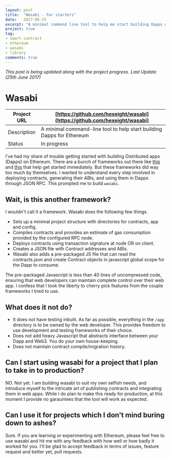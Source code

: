 ```yaml
---
layout: post
title:  "Wasabi - For starters"
date:   2017-06-25
excerpt: "A minimal command line tool to help me start building Dapps on Ethereum."
project: true
tag:
- smart contract
- ethereum
- wasabi
- library
comments: true
---
```


*This post is being updated along with the project progress. Last Update (25th June 2017)*

# Wasabi

| Project URL | [https://github.com/hexeight/wasabi](https://github.com/hexeight/wasabi) |
|-------------|--------------------------------------------------------------------------|
| Description | A minimal command-line tool to help start building Dapps for Ethereum    |
| Status      | In progress                                                              |

I've had my share of trouble getting started with building Distributed apps (Dapps) on Ethereum. There are a bunch of frameworks out there like [this](https://truffleframework.com) and [this]( https://github.com/iurimatias/embark-framework) that help get started immediately. But these frameworks did way too much by themselves. I wanted to understand every step involved in deploying contracts, generating their ABIs, and using them in Dapps through JSON RPC. This prompted me to build `wasabi`.

## Wait, is this another framework?

I wouldn't call it a framework. Wasabi does the following few things.

- Sets up a minimal project structure with directories for contracts, app and config.
- Compiles contracts and provides an estimate of gas consumption provided by the configured RPC node.
- Deploys contracts using transaction signature at node OR on client.
- Creates a JSON file with Contract addresses and ABIs.
- Wasabi also adds a pre-packaged JS file that can read the contracts.json and create Contract objects in javascript global scope for the Dapp to consume.

The pre-packaged Javascript is less than 40 lines of uncompressed code, ensuring that web developers can maintain complete control over their web app. I confess that I took the liberty to cherry pick features from the couple frameworks I tried to use.

## What does it not do?

- It does not have testing inbuilt. As far as possible, everything in the `/app` directory is to be owned by the web developer. This provides freedom to use development and testing frameworks of their choice.
- Does not add heavy Javascript that abstracts interface between your Dapp and Web3. You do your own house-keeping.
- Does not maintain contract compile/migration history.

## Can I start using wasabi for a project that I plan to take in to production?

NO. Not yet. I am building wasabi to suit my own selfish needs, and introduce myself to the intricate art of publishing contracts and integrating them in web apps. While I do plan to make this ready for production, at this moment I provide no garauntees that the tool will work as expected.

## Can I use it for projects which I don't mind buring down to ashes?

Sure. If you are learning or experimenting with Ethereum, please feel free to use wasabi and hit me with any feedback with how well or how badly it worked for you. I'll be glad to accept feedback in terms of issues, feature request and better yet, pull requests.